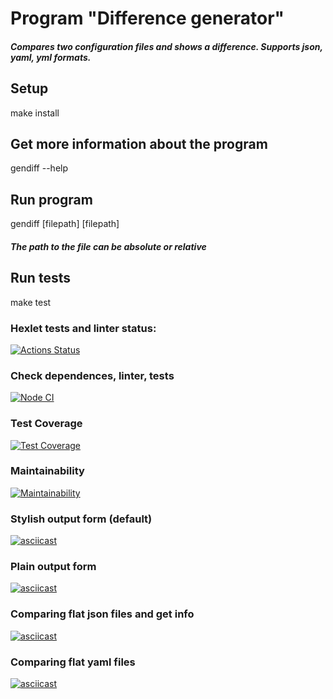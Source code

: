 # Program "Difference generator" 

##### Compares two configuration files and shows a difference. Supports json, yaml, yml formats.

## Setup

make install

## Get more information about the program

gendiff --help

## Run program

gendiff [filepath] [filepath]

##### The path to the file can be absolute or relative

## Run tests

make test

### Hexlet tests and linter status:
[![Actions Status](https://github.com/AndrewNikitin127/frontend-project-46/workflows/hexlet-check/badge.svg)](https://github.com/AndrewNikitin127/frontend-project-46/actions)

### Check dependences, linter, tests
[![Node CI](https://github.com/AndrewNikitin127/frontend-project-46/actions/workflows/nodejs.yml/badge.svg)](https://github.com/AndrewNikitin127/frontend-project-46/actions/workflows/nodejs.yml)

### Test Coverage
[![Test Coverage](https://api.codeclimate.com/v1/badges/68f80725cd21bde37738/test_coverage)](https://codeclimate.com/github/AndrewNikitin127/frontend-project-46/test_coverage)

### Maintainability
[![Maintainability](https://api.codeclimate.com/v1/badges/68f80725cd21bde37738/maintainability)](https://codeclimate.com/github/AndrewNikitin127/frontend-project-46/maintainability)

### Stylish output form (default)
[![asciicast](https://asciinema.org/a/qqpg388D3F0FwdwOaQCWm1TmJ.svg)](https://asciinema.org/a/qqpg388D3F0FwdwOaQCWm1TmJ)

### Plain output form 
[![asciicast](https://asciinema.org/a/WnntMRdJc5qGMMem65mzqDMwV.svg)](https://asciinema.org/a/WnntMRdJc5qGMMem65mzqDMwV)

### Comparing flat json files and get info
[![asciicast](https://asciinema.org/a/I0xN795j4Rk20tcUYC99xf3lD.svg)](https://asciinema.org/a/I0xN795j4Rk20tcUYC99xf3lD)

### Comparing flat yaml files
[![asciicast](https://asciinema.org/a/wnJBQwpIGzTeZcUbbrxKOu2Yg.svg)](https://asciinema.org/a/wnJBQwpIGzTeZcUbbrxKOu2Yg)


